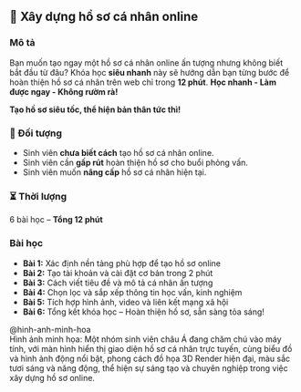 ## 📌 Xây dựng hồ sơ cá nhân online  

### Mô tả  
Bạn muốn tạo ngay một hồ sơ cá nhân online ấn tượng nhưng không biết bắt đầu từ đâu? Khóa học **siêu nhanh** này sẽ hướng dẫn bạn từng bước để hoàn thiện hồ sơ cá nhân trên web chỉ trong **12 phút**. **Học nhanh - Làm được ngay - Không rườm rà!**

**Tạo hồ sơ siêu tốc, thể hiện bản thân tức thì!**  

### 🎯 Đối tượng  
- Sinh viên **chưa biết cách** tạo hồ sơ cá nhân online.  
- Sinh viên cần **gấp rút** hoàn thiện hồ sơ cho buổi phỏng vấn.  
- Sinh viên muốn **nâng cấp** hồ sơ cá nhân hiện tại.  

### ⏳ Thời lượng  
6 bài học – **Tổng 12 phút**  

### Bài học  
- **Bài 1:** Xác định nền tảng phù hợp để tạo hồ sơ online  
- **Bài 2:** Tạo tài khoản và cài đặt cơ bản trong 2 phút  
- **Bài 3:** Cách viết tiêu đề và mô tả cá nhân ấn tượng  
- **Bài 4:** Chọn lọc và sắp xếp thông tin học vấn, kinh nghiệm  
- **Bài 5:** Tích hợp hình ảnh, video và liên kết mạng xã hội  
- **Bài 6:** Tổng kết khóa học – Hoàn thiện hồ sơ, sẵn sàng tỏa sáng!  

@hinh-anh-minh-hoa  
Hình ảnh minh họa: Một nhóm sinh viên châu Á đang chăm chú vào máy tính, với màn hình hiển thị giao diện hồ sơ cá nhân trực tuyến, cùng biểu đồ và hình ảnh động nổi bật, phong cách đồ họa 3D Render hiện đại, màu sắc tươi sáng và năng động, thể hiện sự sáng tạo và chuyên nghiệp trong việc xây dựng hồ sơ online.